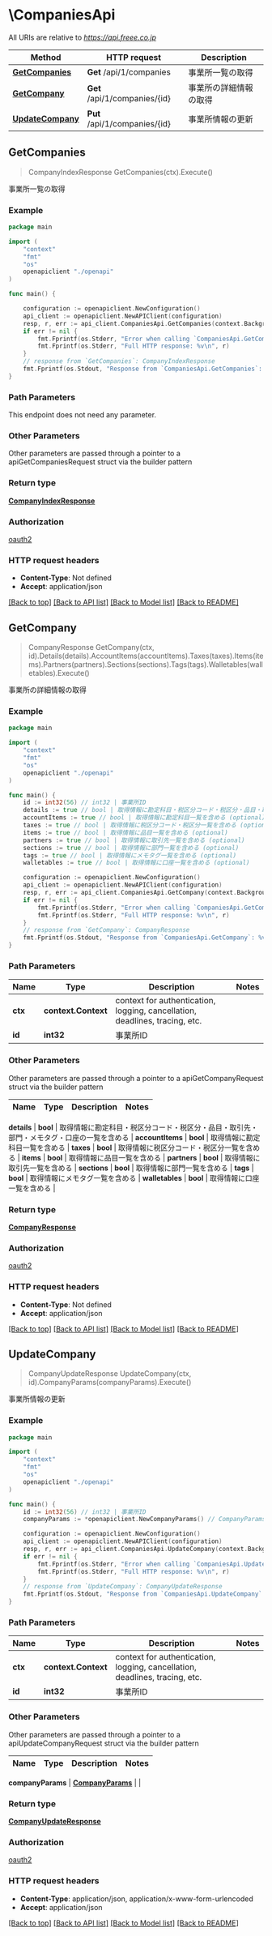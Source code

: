 # \CompaniesApi

All URIs are relative to *https://api.freee.co.jp*

Method | HTTP request | Description
------------- | ------------- | -------------
[**GetCompanies**](CompaniesApi.md#GetCompanies) | **Get** /api/1/companies | 事業所一覧の取得
[**GetCompany**](CompaniesApi.md#GetCompany) | **Get** /api/1/companies/{id} | 事業所の詳細情報の取得
[**UpdateCompany**](CompaniesApi.md#UpdateCompany) | **Put** /api/1/companies/{id} | 事業所情報の更新



## GetCompanies

> CompanyIndexResponse GetCompanies(ctx).Execute()

事業所一覧の取得



### Example

```go
package main

import (
    "context"
    "fmt"
    "os"
    openapiclient "./openapi"
)

func main() {

    configuration := openapiclient.NewConfiguration()
    api_client := openapiclient.NewAPIClient(configuration)
    resp, r, err := api_client.CompaniesApi.GetCompanies(context.Background()).Execute()
    if err != nil {
        fmt.Fprintf(os.Stderr, "Error when calling `CompaniesApi.GetCompanies``: %v\n", err)
        fmt.Fprintf(os.Stderr, "Full HTTP response: %v\n", r)
    }
    // response from `GetCompanies`: CompanyIndexResponse
    fmt.Fprintf(os.Stdout, "Response from `CompaniesApi.GetCompanies`: %v\n", resp)
}
```

### Path Parameters

This endpoint does not need any parameter.

### Other Parameters

Other parameters are passed through a pointer to a apiGetCompaniesRequest struct via the builder pattern


### Return type

[**CompanyIndexResponse**](CompanyIndexResponse.md)

### Authorization

[oauth2](../README.md#oauth2)

### HTTP request headers

- **Content-Type**: Not defined
- **Accept**: application/json

[[Back to top]](#) [[Back to API list]](../README.md#documentation-for-api-endpoints)
[[Back to Model list]](../README.md#documentation-for-models)
[[Back to README]](../README.md)


## GetCompany

> CompanyResponse GetCompany(ctx, id).Details(details).AccountItems(accountItems).Taxes(taxes).Items(items).Partners(partners).Sections(sections).Tags(tags).Walletables(walletables).Execute()

事業所の詳細情報の取得



### Example

```go
package main

import (
    "context"
    "fmt"
    "os"
    openapiclient "./openapi"
)

func main() {
    id := int32(56) // int32 | 事業所ID
    details := true // bool | 取得情報に勘定科目・税区分コード・税区分・品目・取引先・部門・メモタグ・口座の一覧を含める (optional)
    accountItems := true // bool | 取得情報に勘定科目一覧を含める (optional)
    taxes := true // bool | 取得情報に税区分コード・税区分一覧を含める (optional)
    items := true // bool | 取得情報に品目一覧を含める (optional)
    partners := true // bool | 取得情報に取引先一覧を含める (optional)
    sections := true // bool | 取得情報に部門一覧を含める (optional)
    tags := true // bool | 取得情報にメモタグ一覧を含める (optional)
    walletables := true // bool | 取得情報に口座一覧を含める (optional)

    configuration := openapiclient.NewConfiguration()
    api_client := openapiclient.NewAPIClient(configuration)
    resp, r, err := api_client.CompaniesApi.GetCompany(context.Background(), id).Details(details).AccountItems(accountItems).Taxes(taxes).Items(items).Partners(partners).Sections(sections).Tags(tags).Walletables(walletables).Execute()
    if err != nil {
        fmt.Fprintf(os.Stderr, "Error when calling `CompaniesApi.GetCompany``: %v\n", err)
        fmt.Fprintf(os.Stderr, "Full HTTP response: %v\n", r)
    }
    // response from `GetCompany`: CompanyResponse
    fmt.Fprintf(os.Stdout, "Response from `CompaniesApi.GetCompany`: %v\n", resp)
}
```

### Path Parameters


Name | Type | Description  | Notes
------------- | ------------- | ------------- | -------------
**ctx** | **context.Context** | context for authentication, logging, cancellation, deadlines, tracing, etc.
**id** | **int32** | 事業所ID | 

### Other Parameters

Other parameters are passed through a pointer to a apiGetCompanyRequest struct via the builder pattern


Name | Type | Description  | Notes
------------- | ------------- | ------------- | -------------

 **details** | **bool** | 取得情報に勘定科目・税区分コード・税区分・品目・取引先・部門・メモタグ・口座の一覧を含める | 
 **accountItems** | **bool** | 取得情報に勘定科目一覧を含める | 
 **taxes** | **bool** | 取得情報に税区分コード・税区分一覧を含める | 
 **items** | **bool** | 取得情報に品目一覧を含める | 
 **partners** | **bool** | 取得情報に取引先一覧を含める | 
 **sections** | **bool** | 取得情報に部門一覧を含める | 
 **tags** | **bool** | 取得情報にメモタグ一覧を含める | 
 **walletables** | **bool** | 取得情報に口座一覧を含める | 

### Return type

[**CompanyResponse**](CompanyResponse.md)

### Authorization

[oauth2](../README.md#oauth2)

### HTTP request headers

- **Content-Type**: Not defined
- **Accept**: application/json

[[Back to top]](#) [[Back to API list]](../README.md#documentation-for-api-endpoints)
[[Back to Model list]](../README.md#documentation-for-models)
[[Back to README]](../README.md)


## UpdateCompany

> CompanyUpdateResponse UpdateCompany(ctx, id).CompanyParams(companyParams).Execute()

事業所情報の更新



### Example

```go
package main

import (
    "context"
    "fmt"
    "os"
    openapiclient "./openapi"
)

func main() {
    id := int32(56) // int32 | 事業所ID
    companyParams := *openapiclient.NewCompanyParams() // CompanyParams |  (optional)

    configuration := openapiclient.NewConfiguration()
    api_client := openapiclient.NewAPIClient(configuration)
    resp, r, err := api_client.CompaniesApi.UpdateCompany(context.Background(), id).CompanyParams(companyParams).Execute()
    if err != nil {
        fmt.Fprintf(os.Stderr, "Error when calling `CompaniesApi.UpdateCompany``: %v\n", err)
        fmt.Fprintf(os.Stderr, "Full HTTP response: %v\n", r)
    }
    // response from `UpdateCompany`: CompanyUpdateResponse
    fmt.Fprintf(os.Stdout, "Response from `CompaniesApi.UpdateCompany`: %v\n", resp)
}
```

### Path Parameters


Name | Type | Description  | Notes
------------- | ------------- | ------------- | -------------
**ctx** | **context.Context** | context for authentication, logging, cancellation, deadlines, tracing, etc.
**id** | **int32** | 事業所ID | 

### Other Parameters

Other parameters are passed through a pointer to a apiUpdateCompanyRequest struct via the builder pattern


Name | Type | Description  | Notes
------------- | ------------- | ------------- | -------------

 **companyParams** | [**CompanyParams**](CompanyParams.md) |  | 

### Return type

[**CompanyUpdateResponse**](CompanyUpdateResponse.md)

### Authorization

[oauth2](../README.md#oauth2)

### HTTP request headers

- **Content-Type**: application/json, application/x-www-form-urlencoded
- **Accept**: application/json

[[Back to top]](#) [[Back to API list]](../README.md#documentation-for-api-endpoints)
[[Back to Model list]](../README.md#documentation-for-models)
[[Back to README]](../README.md)

